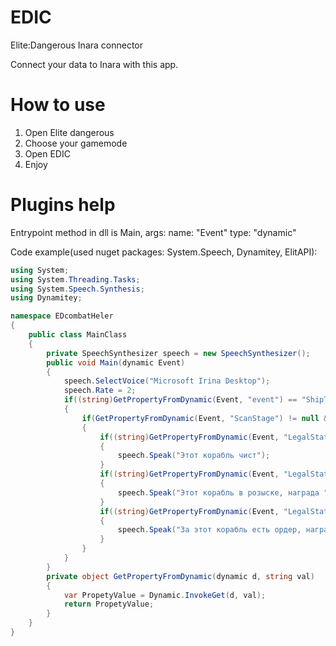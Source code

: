 # EDIC
Elite:Dangerous Inara connector

Connect your data to Inara with this app.

# How to use
1. Open Elite dangerous
2. Choose your gamemode
3. Open EDIC
4. Enjoy

# Plugins help
Entrypoint method in dll is Main, args: name: "Event" type: "dynamic"

Code example(used nuget packages: System.Speech, Dynamitey, ElitAPI):
```c#
using System;
using System.Threading.Tasks;
using System.Speech.Synthesis;
using Dynamitey;

namespace EDcombatHeler
{
    public class MainClass
    {
        private SpeechSynthesizer speech = new SpeechSynthesizer();
        public void Main(dynamic Event)
        {
            speech.SelectVoice("Microsoft Irina Desktop");
            speech.Rate = 2;
            if((string)GetPropertyFromDynamic(Event, "event") == "ShipTargeted")
            {
                if(GetPropertyFromDynamic(Event, "ScanStage") != null && (int)GetPropertyFromDynamic(Event, "ScanStage") > 2)
                {
                    if((string)GetPropertyFromDynamic(Event, "LegalStatus") == "Clean")
                    {
                        speech.Speak("Этот корабль чист");
                    }
                    if((string)GetPropertyFromDynamic(Event, "LegalStatus") == "Wanted")
                    {
                        speech.Speak("Этот корабль в розыске, награда " + (string)GetPropertyFromDynamic(Event, "Bounty") + " кр");
                    }
                    if((string)GetPropertyFromDynamic(Event, "LegalStatus") == "Hunter")
                    {
                        speech.Speak("За этот корабль есть ордер, награда " + (string)GetPropertyFromDynamic(Event, "Bounty") + " кр");
                    }
                }
            }
        }
        private object GetPropertyFromDynamic(dynamic d, string val)
        {
            var PropetyValue = Dynamic.InvokeGet(d, val);
            return PropetyValue;
        }
    }
}
```